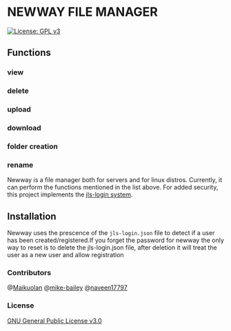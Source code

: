 # NEWWAY FILE MANAGER
[![License: GPL v3](https://img.shields.io/badge/License-GPL%20v3-blue.svg)](https://www.gnu.org/licenses/gpl-3.0)

## Functions

### view
### delete
### upload
### download
### folder creation
### rename

Newway is a file manager both for servers and for linux distros. Currently, it can perform the functions mentioned in the list above. For added security, this project implements the [jls-login system](https://github.com/naveen17797/jsonLogSys).

## Installation
Newway uses the prescence of the `jls-login.json` file to detect if a user has been created/registered.If you forget the password for newway the only way to reset is to delete the jls-login.json file, after deletion it will treat the user as a new user and allow registration

### Contributors
@[Maikuolan](https://github.com/Maikuolan)
@[mike-bailey](https://github.com/mike-bailey)
@[naveen17797](https://github.com/naveen17797)

### License
[GNU General Public License v3.0](LICENSE)
